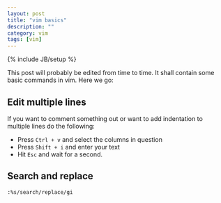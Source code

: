 ```yaml
---
layout: post
title: "vim basics"
description: ""
category: vim
tags: [vim]
---
```

{% include JB/setup %}


This post will probably be edited from time to time. It shall contain some basic commands in vim. Here we go:


## Edit multiple lines

If you want to comment something out or want to add indentation to multiple lines do the following:

* Press ```Ctrl + v```  and select the columns in question
* Press ```Shift + i``` and enter your text
* Hit ```Esc``` and wait for a second.



## Search and replace

    :%s/search/replace/gi


